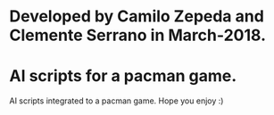 # Developed by Camilo Zepeda and Clemente Serrano in March-2018.

# AI scripts for a pacman game.

AI scripts integrated to a pacman game. Hope you enjoy :)
